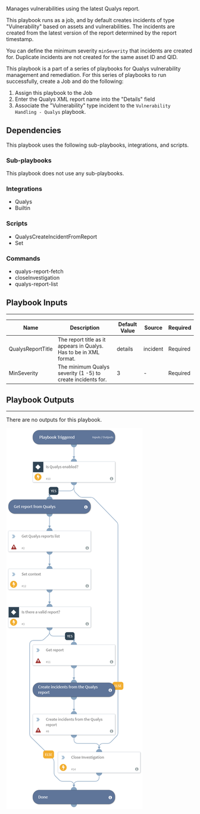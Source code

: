Manages vulnerabilities using the latest Qualys report.

This playbook runs as a job, and by default creates incidents of type "Vulnerability" based on assets and vulnerabilities.
The incidents are created from the latest version of the report determined by the report timestamp.

You can define the minimum severity `minSeverity` that incidents are created for.
Duplicate incidents are not created for the same asset ID and QID.

This playbook is a part of a series of playbooks for Qualys vulnerability management and remediation.
For this series of playbooks to run successfully, create a Job and do the following:
1. Assign this playbook to the Job
2. Enter the Qualys XML report name into the "Details" field
3. Associate the "Vulnerability" type incident to the `Vulnerability Handling - Qualys` playbook.

## Dependencies
This playbook uses the following sub-playbooks, integrations, and scripts.

### Sub-playbooks
This playbook does not use any sub-playbooks.

### Integrations
* Qualys
* Builtin

### Scripts
* QualysCreateIncidentFromReport
* Set

### Commands
* qualys-report-fetch
* closeInvestigation
* qualys-report-list

## Playbook Inputs
---

| **Name** | **Description** | **Default Value** | **Source** | **Required** |
| --- | --- | --- | --- | --- |
| QualysReportTitle | The report title as it appears in Qualys. Has to be in XML format.  | details | incident | Required |
| MinSeverity | The minimum Qualys severity (1 -5) to create incidents for. | 3 | - | Required |

## Playbook Outputs
---
There are no outputs for this playbook.

![Vulnerability_Management_Qualys_(Job)](https://github.com/demisto/content/blob/1bdd5229392bd86f0cc58265a24df23ee3f7e662/docs/images/playbooks/Vulnerability_Management_Qualys_(Job).png)
